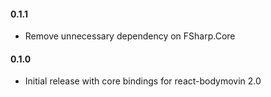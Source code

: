 #### 0.1.1
* Remove unnecessary dependency on FSharp.Core

#### 0.1.0
* Initial release with core bindings for react-bodymovin 2.0
